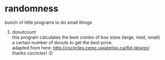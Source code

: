 randomness
==========

bunch of little programs to do small things

1. donutcount  
this program calculates the best combo of box sizes (large, med, small) a certain number of donuts to get the best price.  
adapted from here: http://cscircles.cemc.uwaterloo.ca/6d-design/  
thanks cscircles! :D
 

